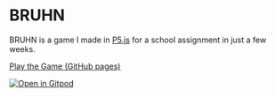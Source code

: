 # BRUHN

BRUHN is a game I made in [P5.js](https://p5js.org/) for a school assignment in just a few weeks.

[Play the Game (GitHub pages)](https://rijkvp.github.io/BRUHN)

[![Open in Gitpod](https://gitpod.io/button/open-in-gitpod.svg)](https://gitpod.io/#https://github.com/rijkvp/BRUHN)
